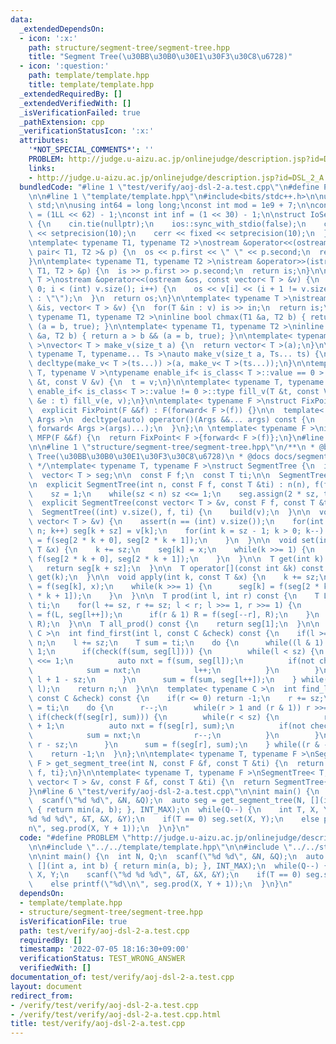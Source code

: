 ```yaml
---
data:
  _extendedDependsOn:
  - icon: ':x:'
    path: structure/segment-tree/segment-tree.hpp
    title: "Segment Tree(\u30BB\u30B0\u30E1\u30F3\u30C8\u6728)"
  - icon: ':question:'
    path: template/template.hpp
    title: template/template.hpp
  _extendedRequiredBy: []
  _extendedVerifiedWith: []
  _isVerificationFailed: true
  _pathExtension: cpp
  _verificationStatusIcon: ':x:'
  attributes:
    '*NOT_SPECIAL_COMMENTS*': ''
    PROBLEM: http://judge.u-aizu.ac.jp/onlinejudge/description.jsp?id=DSL_2_A
    links:
    - http://judge.u-aizu.ac.jp/onlinejudge/description.jsp?id=DSL_2_A
  bundledCode: "#line 1 \"test/verify/aoj-dsl-2-a.test.cpp\"\n#define PROBLEM \"http://judge.u-aizu.ac.jp/onlinejudge/description.jsp?id=DSL_2_A\"\
    \n\n#line 1 \"template/template.hpp\"\n#include<bits/stdc++.h>\n\nusing namespace\
    \ std;\n\nusing int64 = long long;\nconst int mod = 1e9 + 7;\n\nconst int64 infll\
    \ = (1LL << 62) - 1;\nconst int inf = (1 << 30) - 1;\n\nstruct IoSetup {\n  IoSetup()\
    \ {\n    cin.tie(nullptr);\n    ios::sync_with_stdio(false);\n    cout << fixed\
    \ << setprecision(10);\n    cerr << fixed << setprecision(10);\n  }\n} iosetup;\n\
    \ntemplate< typename T1, typename T2 >\nostream &operator<<(ostream &os, const\
    \ pair< T1, T2 >& p) {\n  os << p.first << \" \" << p.second;\n  return os;\n\
    }\n\ntemplate< typename T1, typename T2 >\nistream &operator>>(istream &is, pair<\
    \ T1, T2 > &p) {\n  is >> p.first >> p.second;\n  return is;\n}\n\ntemplate< typename\
    \ T >\nostream &operator<<(ostream &os, const vector< T > &v) {\n  for(int i =\
    \ 0; i < (int) v.size(); i++) {\n    os << v[i] << (i + 1 != v.size() ? \" \"\
    \ : \"\");\n  }\n  return os;\n}\n\ntemplate< typename T >\nistream &operator>>(istream\
    \ &is, vector< T > &v) {\n  for(T &in : v) is >> in;\n  return is;\n}\n\ntemplate<\
    \ typename T1, typename T2 >\ninline bool chmax(T1 &a, T2 b) { return a < b &&\
    \ (a = b, true); }\n\ntemplate< typename T1, typename T2 >\ninline bool chmin(T1\
    \ &a, T2 b) { return a > b && (a = b, true); }\n\ntemplate< typename T = int64\
    \ >\nvector< T > make_v(size_t a) {\n  return vector< T >(a);\n}\n\ntemplate<\
    \ typename T, typename... Ts >\nauto make_v(size_t a, Ts... ts) {\n  return vector<\
    \ decltype(make_v< T >(ts...)) >(a, make_v< T >(ts...));\n}\n\ntemplate< typename\
    \ T, typename V >\ntypename enable_if< is_class< T >::value == 0 >::type fill_v(T\
    \ &t, const V &v) {\n  t = v;\n}\n\ntemplate< typename T, typename V >\ntypename\
    \ enable_if< is_class< T >::value != 0 >::type fill_v(T &t, const V &v) {\n  for(auto\
    \ &e : t) fill_v(e, v);\n}\n\ntemplate< typename F >\nstruct FixPoint : F {\n\
    \  explicit FixPoint(F &&f) : F(forward< F >(f)) {}\n\n  template< typename...\
    \ Args >\n  decltype(auto) operator()(Args &&... args) const {\n    return F::operator()(*this,\
    \ forward< Args >(args)...);\n  }\n};\n \ntemplate< typename F >\ninline decltype(auto)\
    \ MFP(F &&f) {\n  return FixPoint< F >{forward< F >(f)};\n}\n#line 4 \"test/verify/aoj-dsl-2-a.test.cpp\"\
    \n\n#line 1 \"structure/segment-tree/segment-tree.hpp\"\n/**\n * @brief Segment\
    \ Tree(\u30BB\u30B0\u30E1\u30F3\u30C8\u6728)\n * @docs docs/segment-tree.md\n\
    \ */\ntemplate< typename T, typename F >\nstruct SegmentTree {\n  int n, sz;\n\
    \  vector< T > seg;\n\n  const F f;\n  const T ti;\n\n  SegmentTree() = default;\n\
    \n  explicit SegmentTree(int n, const F f, const T &ti) : n(n), f(f), ti(ti) {\n\
    \    sz = 1;\n    while(sz < n) sz <<= 1;\n    seg.assign(2 * sz, ti);\n  }\n\n\
    \  explicit SegmentTree(const vector< T > &v, const F f, const T &ti) :\n    \
    \  SegmentTree((int) v.size(), f, ti) {\n    build(v);\n  }\n\n  void build(const\
    \ vector< T > &v) {\n    assert(n == (int) v.size());\n    for(int k = 0; k <\
    \ n; k++) seg[k + sz] = v[k];\n    for(int k = sz - 1; k > 0; k--) {\n      seg[k]\
    \ = f(seg[2 * k + 0], seg[2 * k + 1]);\n    }\n  }\n\n  void set(int k, const\
    \ T &x) {\n    k += sz;\n    seg[k] = x;\n    while(k >>= 1) {\n      seg[k] =\
    \ f(seg[2 * k + 0], seg[2 * k + 1]);\n    }\n  }\n\n  T get(int k) const {\n \
    \   return seg[k + sz];\n  }\n\n  T operator[](const int &k) const {\n    return\
    \ get(k);\n  }\n\n  void apply(int k, const T &x) {\n    k += sz;\n    seg[k]\
    \ = f(seg[k], x);\n    while(k >>= 1) {\n      seg[k] = f(seg[2 * k + 0], seg[2\
    \ * k + 1]);\n    }\n  }\n\n  T prod(int l, int r) const {\n    T L = ti, R =\
    \ ti;\n    for(l += sz, r += sz; l < r; l >>= 1, r >>= 1) {\n      if(l & 1) L\
    \ = f(L, seg[l++]);\n      if(r & 1) R = f(seg[--r], R);\n    }\n    return f(L,\
    \ R);\n  }\n\n  T all_prod() const {\n    return seg[1];\n  }\n\n  template< typename\
    \ C >\n  int find_first(int l, const C &check) const {\n    if(l >= n) return\
    \ n;\n    l += sz;\n    T sum = ti;\n    do {\n      while((l & 1) == 0) l >>=\
    \ 1;\n      if(check(f(sum, seg[l]))) {\n        while(l < sz) {\n          l\
    \ <<= 1;\n          auto nxt = f(sum, seg[l]);\n          if(not check(nxt)) {\n\
    \            sum = nxt;\n            l++;\n          }\n        }\n        return\
    \ l + 1 - sz;\n      }\n      sum = f(sum, seg[l++]);\n    } while((l & -l) !=\
    \ l);\n    return n;\n  }\n\n  template< typename C >\n  int find_last(int r,\
    \ const C &check) const {\n    if(r <= 0) return -1;\n    r += sz;\n    T sum\
    \ = ti;\n    do {\n      r--;\n      while(r > 1 and (r & 1)) r >>= 1;\n     \
    \ if(check(f(seg[r], sum))) {\n        while(r < sz) {\n          r = (r << 1)\
    \ + 1;\n          auto nxt = f(seg[r], sum);\n          if(not check(nxt)) {\n\
    \            sum = nxt;\n            r--;\n          }\n        }\n        return\
    \ r - sz;\n      }\n      sum = f(seg[r], sum);\n    } while((r & -r) != r);\n\
    \    return -1;\n  }\n};\n\ntemplate< typename T, typename F >\nSegmentTree< T,\
    \ F > get_segment_tree(int N, const F &f, const T &ti) {\n  return SegmentTree{N,\
    \ f, ti};\n}\n\ntemplate< typename T, typename F >\nSegmentTree< T, F > get_segment_tree(const\
    \ vector< T > &v, const F &f, const T &ti) {\n  return SegmentTree{v, f, ti};\n\
    }\n#line 6 \"test/verify/aoj-dsl-2-a.test.cpp\"\n\nint main() {\n  int N, Q;\n\
    \  scanf(\"%d %d\", &N, &Q);\n  auto seg = get_segment_tree(N, [](int a, int b)\
    \ { return min(a, b); }, INT_MAX);\n  while(Q--) {\n    int T, X, Y;\n    scanf(\"\
    %d %d %d\", &T, &X, &Y);\n    if(T == 0) seg.set(X, Y);\n    else printf(\"%d\\\
    n\", seg.prod(X, Y + 1));\n  }\n}\n"
  code: "#define PROBLEM \"http://judge.u-aizu.ac.jp/onlinejudge/description.jsp?id=DSL_2_A\"\
    \n\n#include \"../../template/template.hpp\"\n\n#include \"../../structure/segment-tree/segment-tree.hpp\"\
    \n\nint main() {\n  int N, Q;\n  scanf(\"%d %d\", &N, &Q);\n  auto seg = get_segment_tree(N,\
    \ [](int a, int b) { return min(a, b); }, INT_MAX);\n  while(Q--) {\n    int T,\
    \ X, Y;\n    scanf(\"%d %d %d\", &T, &X, &Y);\n    if(T == 0) seg.set(X, Y);\n\
    \    else printf(\"%d\\n\", seg.prod(X, Y + 1));\n  }\n}\n"
  dependsOn:
  - template/template.hpp
  - structure/segment-tree/segment-tree.hpp
  isVerificationFile: true
  path: test/verify/aoj-dsl-2-a.test.cpp
  requiredBy: []
  timestamp: '2022-07-05 18:16:30+09:00'
  verificationStatus: TEST_WRONG_ANSWER
  verifiedWith: []
documentation_of: test/verify/aoj-dsl-2-a.test.cpp
layout: document
redirect_from:
- /verify/test/verify/aoj-dsl-2-a.test.cpp
- /verify/test/verify/aoj-dsl-2-a.test.cpp.html
title: test/verify/aoj-dsl-2-a.test.cpp
---
```

